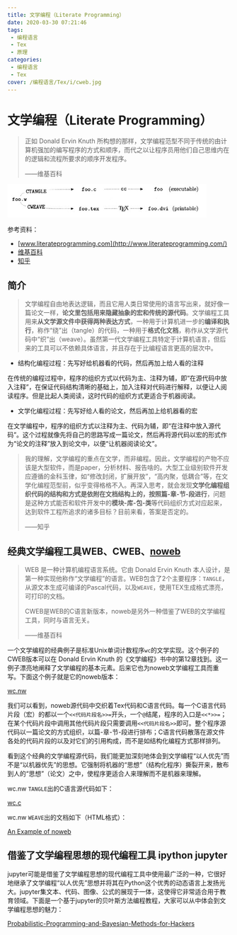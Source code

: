 ```yaml
---
title: 文学编程（Literate Programming）
date: 2020-03-30 07:21:46
tags: 
 - 编程语言
 - Tex
 - 原理
categories: 
 - 编程语言
 - Tex
cover: /编程语言/Tex/i/cweb.jpg
---
```

# 文学编程（Literate Programming）

>正如 Donald Ervin Knuth 所构想的那样，文学编程范型不同于传统的由计算机强加的编写程序的方式和顺序，而代之以让程序员用他们自己思维内在的逻辑和流程所要求的顺序开发程序。
>
>——维基百科

![CWEB](i/cweb.jpg)

参考资料：
* [www.literateprogramming.com](http://www.literateprogramming.com/)
* [维基百科](https://zh.wikipedia.org/wiki/%E6%96%87%E5%AD%A6%E7%BC%96%E7%A8%8B)
* [知乎](https://www.zhihu.com/question/26978956)

## 简介

>文学编程自由地表达逻辑，而且它用人类日常使用的语言写出来，就好像一篇论文一样，**论文里包括用来隐藏抽象的宏和传统的源代码**。文学编程工具用来**从文学源文件中获得两种表达方式**，一种用于计算机进一步的**编译和执行**，称作“绕”出（tangle）的代码，一种用于**格式化文档**，称作从文学源代码中“织”出（weave）。虽然第一代文学编程工具特定于计算机语言，但后来的工具可以不依赖具体语言，并且存在于比编程语言更高的层次中。

* 结构化编程过程：先写好给机器看的代码，然后再加上给人看的注释

在传统的编程过程中，程序的组织方式以代码为主、注释为辅，即“在源代码中放入注释”，在保证代码结构清晰的基础上，加入注释对代码进行解释，以便让人阅读程序。但是比起人类阅读，这时代码的组织方式更适合于机器阅读。

* 文学化编程过程：先写好给人看的论文，然后再加上给机器看的宏

在文学编程中，程序的组织方式以注释为主、代码为辅，即“在注释中放入源代码”。这个过程就像先将自己的思路写成一篇论文，然后再将源代码以宏的形式作为“论文的注释”放入到论文中，以便“让机器阅读论文”。

>我的理解，文学编程的重点在文学，而非编程。因此，文学编程的产物不应该是大型软件，而是paper，分析材料、报告啥的。大型工业级别软件开发应遵循的金科玉律，如“修改封闭，扩展开放”，“高内聚，低耦合”等，在文学化编程范型前，似乎变得格格不入。再深入思考，就会发现**文学化编程组织代码的结构和方式是依附在文档结构上的，按照篇-章-节-段进行**，问题是这种方式能否和软件开发中的**模块-库-包-类**等代码组织方式对应起来，达到软件工程所追求的诸多目标？目前来看，答案是否定的。
>
>——知乎

## 经典文学编程工具WEB、CWEB、[noweb](https://www.ctan.org/pkg/noweb)

>WEB 是一种计算机编程语言系统。它由 Donald Ervin Knuth 本人设计，是第一种实现他称作“文学编程”的语言。WEB包含了2个主要程序：`TANGLE`，从源文本生成可编译的Pascal代码，以及`WEAVE`，使用TEX生成格式漂亮，可打印的文档。
>
>CWEB是WEB的C语言新版本，noweb是另外一种借鉴了WEB的文学编程工具，同时与语言无关。
>
>——维基百科

一个文学编程的经典例子是标准Unix单词计数程序`wc`的文学实现。这个例子的CWEB版本可以在 Donald Ervin Knuth 的《文学编程》书中的第12章找到。这一例子漂亮地阐释了文学编程的基本元素。后来它也为noweb文学编程工具而重写。下面这个例子就是它的noweb版本：

[wc.nw](i/wc.nw)

我们可以看到，noweb源代码中交织着Tex代码和C语言代码。每一个C语言代码片段（宏）的都以一个`<<代码片段名>>=`开头，一个`@`结尾，程序的入口是`<<*>>=`；在某个代码片段中调用其他代码片段只需要调用`<<代码片段名>>`即可。整个程序源代码以一篇论文的方式组织，以篇-章-节-段进行排布；C语言代码散落在源文件各处的代码片段的以及对它们的引用构成，而不是如结构化编程方式那样排列。

看到这个经典的文学编程源代码，我们能更加深刻地体会到文学编程“以人优先”而不是“以机器优先”的思想。它强制将机器的“思想”（结构化程序）撕裂开来，散布到人的“思想”（论文）之中，使程序更适合人来理解而不是机器来理解。

wc.nw `TANGLE`出的C语言源代码如下：

[wc.c](i/wc.c)

wc.nw `WEAVE`出的文档如下（HTML格式）：

[An Example of noweb](i/An%20Example%20of%20noweb.html)

## 借鉴了文学编程思想的现代编程工具 ipython jupyter

jupyter可能是借鉴了文学编程思想的现代编程工具中使用最广泛的一种，它很好地继承了文学编程“以人优先”思想并将其在Python这个优秀的动态语言上发扬光大。jupyter集文本、代码、图像、公式的展现于一体，这使得它非常适合用于教育领域。下面是一个基于jupyter的贝叶斯方法编程教程，大家可以从中体会到文学编程思想的魅力：

[Probabilistic-Programming-and-Bayesian-Methods-for-Hackers](https://github.com/CamDavidsonPilon/Probabilistic-Programming-and-Bayesian-Methods-for-Hackers)
